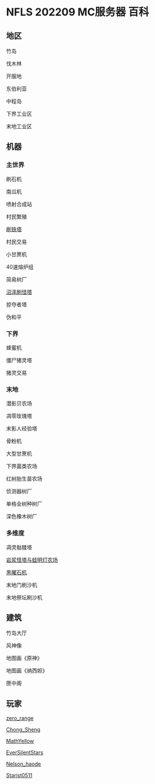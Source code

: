 # **NFLS 202209 MC服务器 百科**

## 地区

竹岛

伐木林

开服地

东伯利亚

中程岛

下界工业区

末地工业区

## 机器

### 主世界

刷石机

南瓜机

喷射合成站

村民繁殖

[刷铁塔](?刷铁塔)

村民交易

小甘蔗机

40速熔炉组

简易树厂

[沼泽刷怪塔](?沼泽刷怪塔)

掠夺者塔

伪和平

### 下界

蜂蜜机

僵尸猪灵塔

猪灵交易

### 末地

潜影贝农场

凋零玫瑰塔

末影人经验塔

骨粉机

大型甘蔗机

下界菌类农场

红树胎生苗农场

侦测器树厂

单格全树种树厂

深色橡木树厂

### 多维度

凋灵骷髅塔

[岩浆怪塔与蛙明灯农场](?岩浆怪塔与蛙明灯农场)

[黑曜石机](?黑曜石机)

末地门刷沙机

末地祭坛刷沙机

## 建筑

竹岛大厅

风神像

地图画《原神》

地图画《纳西妲》

匣中阁

## 玩家

[zero_range](?player/zero_range)

[Chong_Sheng](?player/Chong_Sheng)

[MathYellow](?player/MathYellow)

[EverSilentStars](?player/EverSilentStars)

[Nelson_haode](?player/Nelson_haode)

[Starist0511](?player/Starist0511)